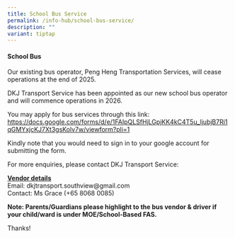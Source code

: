 ```yaml
---
title: School Bus Service
permalink: /info-hub/school-bus-service/
description: ""
variant: tiptap
---
```

<h4><strong>School Bus</strong></h4>
<p>Our existing bus operator, Peng Heng Transportation Services, will cease
operations at the end of 2025.</p>
<p>DKJ Transport Service has been appointed as our new school bus operator
and will commence operations in 2026.</p>
<p>You may apply for bus services through this link: <a href="https://docs.google.com/forms/d/e/1FAIpQLSfHjLGpjKK4kC4T5u_ljubjB7Ri1qGMYxjcKJ7Xt3gsKolv7w/viewform?pli=1" rel="noopener noreferrer nofollow" target="_blank">https://docs.google.com/forms/d/e/1FAIpQLSfHjLGpjKK4kC4T5u_ljubjB7Ri1qGMYxjcKJ7Xt3gsKolv7w/viewform?pli=1</a>
</p>
<p>Kindly note that you would need to sign in to your google account for
submitting the form.</p>
<p>For more enquiries, please contact DKJ Transport Service:</p>
<p><strong><u>Vendor details</u></strong>
<br>Email: <a rel="noopener noreferrer nofollow" target="_blank">dkjtransport.southview@gmail.com</a>
<br>Contact: Ms Grace (+65 8068 0085)</p>
<p><strong>Note: Parents/Guardians please highlight to the bus vendor &amp; driver if your child/ward is under MOE/School-Based FAS.</strong>
</p>
<p>Thanks!</p>